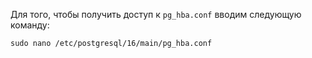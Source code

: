 Для того, чтобы получить доступ к `pg_hba.conf`  вводим следующую команду:
```
sudo nano /etc/postgresql/16/main/pg_hba.conf
```